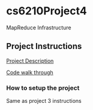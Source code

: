 # cs6210Project4
MapReduce Infrastructure

## Project Instructions

[Project Description](description.md)

[Code walk through](structure.md)

### How to setup the project  
Same as project 3 instructions

